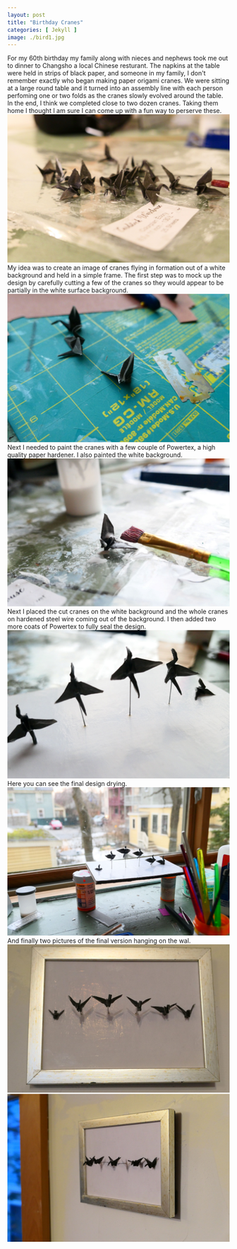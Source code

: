 ```yaml
---
layout: post
title: "Birthday Cranes"
categories: [ Jekyll ]
image: ./bird1.jpg
---
```


For my 60th birthday my family along with nieces and nephews took me out to dinner to Changsho a local Chinese resturant. The napkins at the table were held in strips of black paper, and someone in my family, I don't remember exactly who began making paper origami cranes. We were sitting at a large round table and it turned into an assembly line with each person perfoming one or two folds as the cranes slowly evolved around the table. In the end, I think we completed close to two dozen cranes. Taking them home I thought I am sure I can come up with a fun way to perserve these. 
![birthdaycranes](./bunchofbirds.jpg)
My idea was to create an image of cranes flying in formation out of a white background and held in a simple frame. The first step was to mock up the design by carefully cutting a few of the cranes so they would appear to be partially in the white surface background.
![cutcranes](./cutbird.jpg)
Next I needed to paint the cranes with a few couple of Powertex, a high quality paper hardener. I also painted the white background.
![powertex](./brushbird.jpg)
Next I placed the cut cranes on the white background and the whole cranes on hardened steel wire coming out of the background. I then added two more coats of Powertex to fully seal the design.
![onframe](./topbird.jpg)
Here you can see the final design drying.
![drying](./bird1.jpg)
And finally two pictures of the final version hanging on the wal.
![framedone](./frameb1.jpg)
![framedtwo](./wall4bird.jpg)





